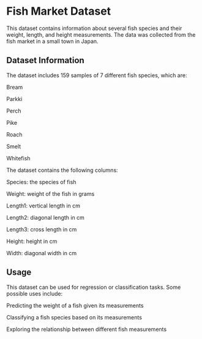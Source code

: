 <h1> Fish Market Dataset </h1>

This dataset contains information about several fish species and their weight, length, and height measurements. The data was collected from the fish market in a small town in Japan.

<h2> Dataset Information </h2>
The dataset includes 159 samples of 7 different fish species, which are:

Bream

Parkki

Perch

Pike

Roach

Smelt

Whitefish

The dataset contains the following columns:


Species: the species of fish

Weight: weight of the fish in grams

Length1: vertical length in cm

Length2: diagonal length in cm

Length3: cross length in cm

Height: height in cm

Width: diagonal width in cm


<h2> Usage </h2>
This dataset can be used for regression or classification tasks. Some possible uses include:

Predicting the weight of a fish given its measurements

Classifying a fish species based on its measurements

Exploring the relationship between different fish measurements
